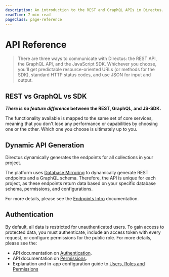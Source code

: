 ```yaml
---
description: An introduction to the REST and GraphQL APIs in Directus.
readTime: 7 min read
pageClass: page-reference
---
```


# API Reference

> There are three ways to communicate with Directus: the REST API, the GraphQL API, and the JavaScript SDK. Whichever
> you choose, you'll get predictable resource-oriented URLs (or methods for the SDK), standard HTTP status codes, and
> use JSON for input and output.

## REST vs GraphQL vs SDK

**_There is no feature difference_ between the REST, GraphQL, and JS-SDK.**

The functionality available is mapped to the same set of core services, meaning that you don't lose any performance or
capabilities by choosing one or the other. Which one you choose is ultimately up to you.

## Dynamic API Generation

Directus dynamically generates the endpoints for all collections in your project.

The platform uses [Database Mirroring](/getting-started/introduction#database-mirroring) to dynamically generate REST
endpoints and a GraphQL schema. Therefore, the API is unique for each project, as these endpoints return data based on
your specific database schema, permissions, and configurations.

For more details, please see the [Endpoints Intro](/reference/endpoints.md) documentation.

## Authentication

By default, all data is restricted for unauthenticated users. To gain access to protected data, you must authenticate,
include an access token with every request, or configure permissions for the public role. For more details, please see
the:

- API documentation on [Authentication](/reference/authentication).
- API documentation on [Permissions](/reference/system/permissions).
- Explanation and in-app configuration guide to
  [Users, Roles and Permissions](/configuration/users-roles-permissions.md)
